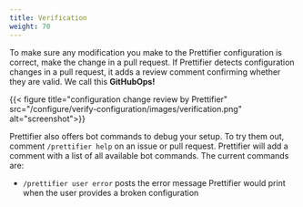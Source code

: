 ```yaml
---
title: Verification
weight: 70
---
```


To make sure any modification you make to the Prettifier configuration is
correct, make the change in a pull request. If Prettifier detects configuration
changes in a pull request, it adds a review comment confirming whether they are
valid. We call this **GitHubOps!**

{{< figure title="configuration change review by Prettifier"
           src="/configure/verify-configuration/images/verification.png"
           alt="screenshot">}}

Prettifier also offers bot commands to debug your setup. To try them out,
comment `/prettifier help` on an issue or pull request. Prettifier will add a
comment with a list of all available bot commands. The current commands are:

- `/prettifier user error` posts the error message Prettifier would print when
  the user provides a broken configuration
